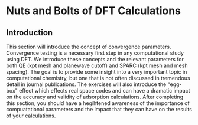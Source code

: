 # Nuts and Bolts of DFT Calculations

## Introduction

This section will introduce the concept of convergence parameters. Convergence testing is a necessary first step in any computational study using DFT. We introduce these concepts and the relevant parameters for both QE (kpt mesh and planewave cutoff) and SPARC (kpt mesh and mesh spacing). The goal is to provide some insight into a very important topic in computational chemistry, but one that is not often discussed in tremendous detail in journal publications. The exercises will also introduce the "egg-box" effect which effects real space codes and can have a dramatic impact on the accuracy and validity of adsorption calculations. After completing this section, you should have a hegihtened awareness of the importance of compuatational parameters and the impact that they can have on the results of your calculations.